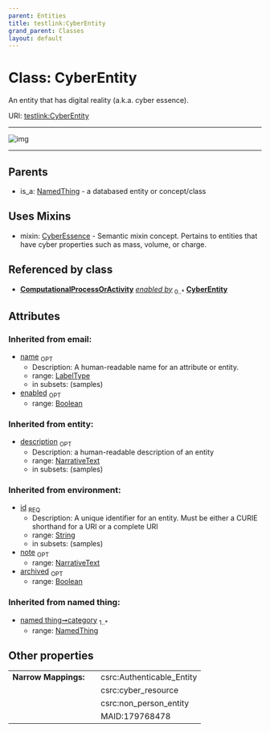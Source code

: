 ```yaml
---
parent: Entities
title: testlink:CyberEntity
grand_parent: Classes
layout: default
---
```


# Class: CyberEntity


An entity that has digital reality (a.k.a. cyber essence).

URI: [testlink:CyberEntity](https://w3id.org/testlink/vocab/CyberEntity)


---

![img](http://yuml.me/diagram/nofunky;dir:TB/class/[NamedThing],[CyberEssence],[ComputationalProcessOrActivity]-%20enabled%20by%200..%2A%3E[CyberEntity%7Cid(i):string;name(i):label_type%20%3F;enabled(i):boolean%20%3F;archived(i):boolean%20%3F;description(i):narrative_text%20%3F;note(i):narrative_text%20%3F],[CyberEntity]uses%20-.-%3E[CyberEssence],[NamedThing]%5E-[CyberEntity],[ComputationalProcessOrActivity])

---


## Parents

 *  is_a: [NamedThing](NamedThing.md) - a databased entity or concept/class

## Uses Mixins

 *  mixin: [CyberEssence](CyberEssence.md) - Semantic mixin concept.  Pertains to entities that have cyber properties such as mass, volume, or charge.

## Referenced by class

 *  **[ComputationalProcessOrActivity](ComputationalProcessOrActivity.md)** *[enabled by](enabled_by.md)*  <sub>0..*</sub>  **[CyberEntity](CyberEntity.md)**

## Attributes


### Inherited from email:

 * [name](name.md)  <sub>OPT</sub>
    * Description: A human-readable name for an attribute or entity.
    * range: [LabelType](types/LabelType.md)
    * in subsets: (samples)
 * [enabled](enabled.md)  <sub>OPT</sub>
    * range: [Boolean](types/Boolean.md)

### Inherited from entity:

 * [description](description.md)  <sub>OPT</sub>
    * Description: a human-readable description of an entity
    * range: [NarrativeText](types/NarrativeText.md)
    * in subsets: (samples)

### Inherited from environment:

 * [id](id.md)  <sub>REQ</sub>
    * Description: A unique identifier for an entity. Must be either a CURIE shorthand for a URI or a complete URI
    * range: [String](types/String.md)
    * in subsets: (samples)
 * [note](note.md)  <sub>OPT</sub>
    * range: [NarrativeText](types/NarrativeText.md)
 * [archived](archived.md)  <sub>OPT</sub>
    * range: [Boolean](types/Boolean.md)

### Inherited from named thing:

 * [named thing➞category](named_thing_category.md)  <sub>1..*</sub>
    * range: [NamedThing](NamedThing.md)

## Other properties

|  |  |  |
| --- | --- | --- |
| **Narrow Mappings:** | | csrc:Authenticable_Entity |
|  | | csrc:cyber_resource |
|  | | csrc:non_person_entity |
|  | | MAID:179768478 |

